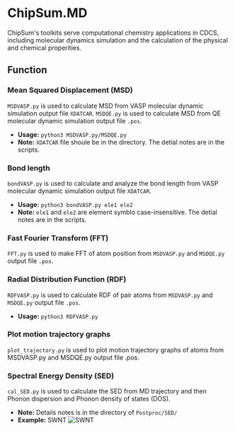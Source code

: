 # ChipSum.MD
ChipSum's toolkits serve computational chemistry applications in CDCS, including molecular dynamics simulation and the calculation of the physical and chemical properities.
        

## Function

### Mean Squared Displacement (MSD)
`MSDVASP.py` is used to calculate MSD from VASP molecular dynamic simulation output file `XDATCAR`.
`MSDQE.py` is used to calculate MSD from QE molecular dynamic simulation output file `.pos`.<br>

   - **Usage:** `python3 MSDVASP.py/MSDQE.py`
   - **Note:** `XDATCAR` file shoule be in the directory. The detial notes are in the scripts. 

### Bond length
`bondVASP.py` is used to calculate and analyze the bond length from VASP molecular dynamic simulation output file `XDATCAR`.<br>

   - **Usage:** `python3 bondVASP.py ele1 ele2`
   - **Note:** `ele1` and `ele2` are element symblo case-insensitive. The detial notes are in the scripts.

### Fast Fourier Transform (FFT)
`FFT.py` is used to make FFT of atom position from `MSDVASP.py` and `MSDQE.py` output file `.pos`.<br>

### Radial Distribution Function (RDF)
`RDFVASP.py` is used to calculate RDF of pair atoms from `MSDVASP.py` and `MSDQE.py` output file `.pos`.<br>

   - **Usage:** `python3 RDFVASP.py`

### Plot motion trajectory graphs
`plot_trajectory.py` is used to plot motion trajectory graphs of atoms from MSDVASP.py and MSDQE.py output file .pos.<br>

### Spectral Energy Density (SED)
`cal_SED.py` is used to calculate the SED from MD trajectory and then Phonon dispersion and Phonon density of states (DOS).<br>

   - **Note:** Details notes is in the directory of `Postproc/SED/`
   - **Example:** SWNT
![SWNT](https://github.com/EltonYH/ChipSum.MD/blob/main/Postproc/img/swnt_small.png)
